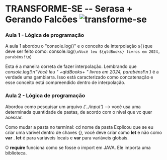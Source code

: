 
# TRANSFORME-SE -- Serasa + Gerando Falcões ![transforme-se](https://github.com/user-attachments/assets/3dc8e11a-3ce5-4a47-84d4-ef1c1944bdb1)



### Aula 1 - Lógica de programação 

A aula 1 abordou o "console.log()" e o conceito de interpolação `${}`que deve ser feito como: 
console.log(`\nVocê leu ${qtdBooks} livros em 2024, parabéns!\n`)

Esta é a maneira correta de fazer interpolação. Lembrando que *console.log(\n"Você leu " +qtdBooks+ " livros em 2024, parabéns!\n`)*
é a verdade uma gambiarra. Isso está caracterizado como concatenação e esse conceito está compreendido dentro de interpolação.



### Aula 2 - Lógica de programação 

Abordou como pesquisar um arquivo *('../input')* --> você usa uma determinada quantidade de pastas, de acordo com o nível que vc quer acessar.

Como mudar a pasta no terminal: cd nome da pasta 
Explicou que se eu criar uma várivel dentro de chaves {}, você deve criar como **let** e não como **var** .
**let** é para variáveis locais e **var** para variáveis globais.

O **require** funciona como se fosse o import em JAVA. Ele importa uma biblioteca.
